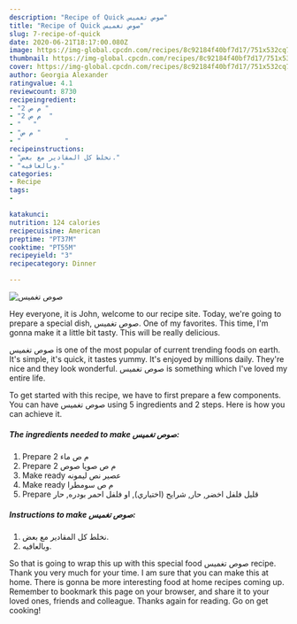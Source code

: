 ```yaml
---
description: "Recipe of Quick صوص تغميس"
title: "Recipe of Quick صوص تغميس"
slug: 7-recipe-of-quick
date: 2020-06-21T18:17:00.080Z
image: https://img-global.cpcdn.com/recipes/8c92184f40bf7d17/751x532cq70/الصورة-الرئيسية-لوصفةصوص-تغميس.jpg
thumbnail: https://img-global.cpcdn.com/recipes/8c92184f40bf7d17/751x532cq70/الصورة-الرئيسية-لوصفةصوص-تغميس.jpg
cover: https://img-global.cpcdn.com/recipes/8c92184f40bf7d17/751x532cq70/الصورة-الرئيسية-لوصفةصوص-تغميس.jpg
author: Georgia Alexander
ratingvalue: 4.1
reviewcount: 8730
recipeingredient:
- "2 م ص "
- "2 م ص  "
- "   "
- "م ص "
- "           "
recipeinstructions:
- "نخلط كل المقادير مع بعض."
- "وبالعافيه."
categories:
- Recipe
tags:
- 

katakunci:  
nutrition: 124 calories
recipecuisine: American
preptime: "PT37M"
cooktime: "PT55M"
recipeyield: "3"
recipecategory: Dinner

---
```



![صوص تغميس](https://img-global.cpcdn.com/recipes/8c92184f40bf7d17/751x532cq70/الصورة-الرئيسية-لوصفةصوص-تغميس.jpg)

Hey everyone, it is John, welcome to our recipe site. Today, we're going to prepare a special dish, صوص تغميس. One of my favorites. This time, I'm gonna make it a little bit tasty. This will be really delicious.



صوص تغميس is one of the most popular of current trending foods on earth. It's simple, it's quick, it tastes yummy. It's enjoyed by millions daily. They're nice and they look wonderful. صوص تغميس is something which I've loved my entire life.


To get started with this recipe, we have to first prepare a few components. You can have صوص تغميس using 5 ingredients and 2 steps. Here is how you can achieve it.

<!--inarticleads1-->

##### The ingredients needed to make صوص تغميس:

1. Prepare 2 م ص ماء
1. Prepare 2 م ص صويا صوص
1. Make ready  عصير نص ليمونه
1. Make ready م ص سومطرا
1. Prepare  قليل فلفل اخضر, حار, شرايح (اختياري), او فلفل احمر بودره, حار




<!--inarticleads2-->

##### Instructions to make صوص تغميس:

1. نخلط كل المقادير مع بعض.
1. وبالعافيه.




So that is going to wrap this up with this special food صوص تغميس recipe. Thank you very much for your time. I am sure that you can make this at home. There is gonna be more interesting food at home recipes coming up. Remember to bookmark this page on your browser, and share it to your loved ones, friends and colleague. Thanks again for reading. Go on get cooking!
